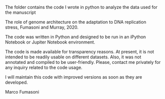 The folder contains the code I wrote in python to analyze the data used for the manuscript

The role of genome architecture on the adaptation to DNA replication stress, Fumasoni and Murray, 2020.

The code was written in Python and designed to be run in an iPython Notebook or Jupiter Notebook environment.

The code is made available for transparency reasons. At present, it is not intended to be readily usable on different datasets. Also, it was not annotated and compiled to be user-friendly. Please, contact me privately for any inquiry related to the code usage.

I will maintain this code with improved versions as soon as they are developed.

Marco Fumasoni

